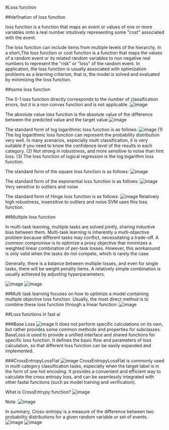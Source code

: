 #Loss function

##defination of loss function

loss function is a function that maps an event or values of one or more variables onto a real number intuitively representing some "cost" associated with the event.

The loss function can include items from multiple levels of the hierarchy. In a short,The loss function or cost function is a function that maps the values of a 
random event or its related random variables to non negative real numbers to represent the "risk" or "loss" of the random event. In application, the loss function 
is usually associated with optimization problems as a learning criterion, that is, the model is solved and evaluated by minimizing the loss function.

##some loss function

The 0-1 loss function directly corresponds to the number of classification errors, but it is a non convex function and is not applicable.
![image](https://github.com/Alex-Fan777/Alex-Fan777.github.io/assets/132428764/3a14b94f-ecb5-4ac3-8302-510e790ba570)

The absolute value loss function is the absolute value of the difference between the predicted value and the target value
![image](https://github.com/Alex-Fan777/Alex-Fan777.github.io/assets/132428764/a76fd303-b9b0-4019-940c-6796ba678a40)

The standard form of log logarithmic loss function is as follows:
![image](https://github.com/Alex-Fan777/Alex-Fan777.github.io/assets/132428764/0fe20fbf-362c-4fd7-a5e7-7f7c6fca4173)
(1) The log logarithmic loss function can represent the probability distribution very well. In many scenarios, 
especially multi classification, it is very suitable if you need to know the confidence level of the results in each category.
(2) Not strong in robustness, and more sensitive to noise than hint loss.
(3) The loss function of logical regression is the log logarithm loss function.

The standard form of the square loss function is as follows:
![image](https://github.com/Alex-Fan777/Alex-Fan777.github.io/assets/132428764/ecee6035-1d29-4dee-bd5e-ee93b2a79c67)

The standard form of the exponential loss function is as follows:
![image](https://github.com/Alex-Fan777/Alex-Fan777.github.io/assets/132428764/9cab14ff-11a9-411b-ac57-3c18fb9a10d8)
Very sensitive to outliers and noise

The standard form of Hinge loss function is as follows:
![image](https://github.com/Alex-Fan777/Alex-Fan777.github.io/assets/132428764/f6f747a2-fe2f-496c-b030-3a3bdd3793a1)
Relatively high robustness, insensitive to outliers and noise
SVM uses this loss function.

##Multiple loss function

In multi-task learning, multiple tasks are solved jointly, sharing inductive bias between them. Multi-task learning is inherently a multi-objective problem 
because different tasks may conflict, necessitating a trade-off. A common compromise is to optimize a proxy objective that minimizes a weighted linear
combination of per-task losses. However, this workaround is only valid when the tasks do not compete, which is rarely the case.

Generally, there is a balance between multiple losses, and even for single tasks, there will be weight penalty items. A relatively simple combination is
usually achieved by adjusting hyperparameters.

![image](https://github.com/Alex-Fan777/Alex-Fan777.github.io/assets/132428764/c0b5d2bd-671a-4b4c-a9b8-d25ed1d4e1ba)
![image](https://github.com/Alex-Fan777/Alex-Fan777.github.io/assets/132428764/7106135b-7407-4931-b044-84230a7671dc)


##Multi task learning focuses on how to optimize a model containing multiple objective loss function. Usually, the most direct method is to combine these 
loss function through a linear function:
![image](https://github.com/Alex-Fan777/Alex-Fan777.github.io/assets/132428764/3a76357e-643f-47a6-8d1b-85243e621213)

##Loss functions in fast ai

###Base Loss
![image](https://github.com/Alex-Fan777/Alex-Fan777.github.io/assets/132428764/ed03e0bc-3205-4d56-b13b-4c43876d4066)
It does not perform specific calculations on its own, but rather provides some common methods and properties for subclasses.
BaseLoss is used to provide a unified interface and shared functions for specific loss function. It defines the basic flow and parameters of loss calculation, so that different loss function can be easily expanded and implemented.

###CrossEntropyLossFlat
![image](https://github.com/Alex-Fan777/Alex-Fan777.github.io/assets/132428764/fc4fbc97-8db0-45b4-b3b6-9f22e9589115)
CrossEntropyLossFlat is commonly used in multi category classification tasks, especially when the target label is in the form of one hot encoding. It provides a convenient and efficient way to calculate the cross entropy loss, and can be seamlessly integrated with other fastai functions (such as model training and verification).

What is CrossEntrypy function?
![image](https://github.com/Alex-Fan777/Alex-Fan777.github.io/assets/132428764/ce171666-dfe6-4d1c-a6b4-c36a2e90e386)

Note:
![image](https://github.com/Alex-Fan777/Alex-Fan777.github.io/assets/132428764/84332ad0-ba80-4760-b72e-832a5f6333b9)

In summary, Cross-entropy is a measure of the difference between two probability distributions for a given random variable or set of events.
![image](https://github.com/Alex-Fan777/Alex-Fan777.github.io/assets/132428764/8ccd2ab0-b0dc-47d9-b49a-9a0770161e82)
![image](https://github.com/Alex-Fan777/Alex-Fan777.github.io/assets/132428764/db221faa-9812-4c54-a00d-a421b53af7bf)




